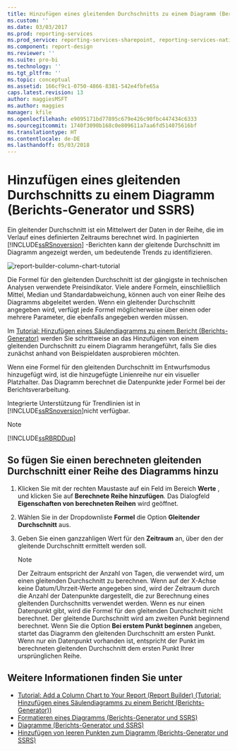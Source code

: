```yaml
---
title: Hinzufügen eines gleitenden Durchschnitts zu einem Diagramm (Berichts-Generator und SSRS) | Microsoft-Dokumentation
ms.custom: ''
ms.date: 03/03/2017
ms.prod: reporting-services
ms.prod_service: reporting-services-sharepoint, reporting-services-native
ms.component: report-design
ms.reviewer: ''
ms.suite: pro-bi
ms.technology: ''
ms.tgt_pltfrm: ''
ms.topic: conceptual
ms.assetid: 166cf9c1-0750-4866-8381-542e4fbfe65a
caps.latest.revision: 13
author: maggiesMSFT
ms.author: maggies
manager: kfile
ms.openlocfilehash: e9095171bd77895c679e426c90fbc447434c6333
ms.sourcegitcommit: 1740f3090b168c0e809611a7aa6fd514075616bf
ms.translationtype: HT
ms.contentlocale: de-DE
ms.lasthandoff: 05/03/2018
---
```

# <a name="add-a-moving-average-to-a-chart-report-builder-and-ssrs"></a>Hinzufügen eines gleitenden Durchschnitts zu einem Diagramm (Berichts-Generator und SSRS)
Ein gleitender Durchschnitt ist ein Mittelwert der Daten in der Reihe, die im Verlauf eines definierten Zeitraums berechnet wird. In paginierten [!INCLUDE[ssRSnoversion](../../includes/ssrsnoversion-md.md)] -Berichten kann der gleitende Durchschnitt im Diagramm angezeigt werden, um bedeutende Trends zu identifizieren.  

![report-builder-column-chart-tutorial](../../reporting-services/media/report-builder-column-chart-tutorial.png)
  
 Die Formel für den gleitenden Durchschnitt ist der gängigste in technischen Analysen verwendete Preisindikator. Viele andere Formeln, einschließlich Mittel, Median und Standardabweichung, können auch von einer Reihe des Diagramms abgeleitet werden. Wenn ein gleitender Durchschnitt angegeben wird, verfügt jede Formel möglicherweise über einen oder mehrere Parameter, die ebenfalls angegeben werden müssen.  
 
 Im [Tutorial: Hinzufügen eines Säulendiagramms zu einem Bericht (Berichts-Generator)](Tutorial:%20Add%20a%20Column%20Chart%20to%20Your%20Report%20\(Report%20Builder\).md) werden Sie schrittweise an das Hinzufügen von einem gleitenden Durchschnitt zu einem Diagramm herangeführt, falls Sie dies zunächst anhand von Beispieldaten ausprobieren möchten.
  
 Wenn eine Formel für den gleitenden Durchschnitt im Entwurfsmodus hinzugefügt wird, ist die hinzugefügte Linienreihe nur ein visueller Platzhalter. Das Diagramm berechnet die Datenpunkte jeder Formel bei der Berichtsverarbeitung.  
  
 Integrierte Unterstützung für Trendlinien ist in [!INCLUDE[ssRSnoversion](../../includes/ssrsnoversion-md.md)]nicht verfügbar.  
  
> [!NOTE]  
>  [!INCLUDE[ssRBRDDup](../../includes/ssrbrddup-md.md)]  
  
## <a name="to-add-a-calculated-moving-average-to-a-series-on-the-chart"></a>So fügen Sie einen berechneten gleitenden Durchschnitt einer Reihe des Diagramms hinzu  
  
1.  Klicken Sie mit der rechten Maustaste auf ein Feld im Bereich **Werte** , und klicken Sie auf **Berechnete Reihe hinzufügen**. Das Dialogfeld **Eigenschaften von berechneten Reihen** wird geöffnet.  
  
2.  Wählen Sie in der Dropdownliste **Formel** die Option **Gleitender Durchschnitt** aus.  
  
3.  Geben Sie einen ganzzahligen Wert für den **Zeitraum** an, über den der gleitende Durchschnitt ermittelt werden soll.  
  
    > [!NOTE]  
    >  Der Zeitraum entspricht der Anzahl von Tagen, die verwendet wird, um einen gleitenden Durchschnitt zu berechnen. Wenn auf der X-Achse keine Datum/Uhrzeit-Werte angegeben sind, wird der Zeitraum durch die Anzahl der Datenpunkte dargestellt, die zur Berechnung eines gleitenden Durchschnitts verwendet werden. Wenn es nur einen Datenpunkt gibt, wird die Formel für den gleitenden Durchschnitt nicht berechnet. Der gleitende Durchschnitt wird am zweiten Punkt beginnend berechnet. Wenn Sie die Option **Bei erstem Punkt beginnen** angeben, startet das Diagramm den gleitenden Durchschnitt am ersten Punkt. Wenn nur ein Datenpunkt vorhanden ist, entspricht der Punkt im berechneten gleitenden Durchschnitt dem ersten Punkt Ihrer ursprünglichen Reihe.  
  
## <a name="see-also"></a>Weitere Informationen finden Sie unter  
* [Tutorial: Add a Column Chart to Your Report (Report Builder) (Tutorial: Hinzufügen eines Säulendiagramms zu einem Bericht (Berichts-Generator))](Tutorial:%20Add%20a%20Column%20Chart%20to%20Your%20Report%20\(Report%20Builder\).md)
*  [Formatieren eines Diagramms &#40;Berichts-Generator und SSRS&#41;](../../reporting-services/report-design/formatting-a-chart-report-builder-and-ssrs.md)   
*  [Diagramme &#40;Berichts-Generator und SSRS&#41;](../../reporting-services/report-design/charts-report-builder-and-ssrs.md)   
*  [Hinzufügen von leeren Punkten zum Diagramm &#40;Berichts-Generator und SSRS&#41;](../../reporting-services/report-design/add-empty-points-to-a-chart-report-builder-and-ssrs.md)  
  
  
